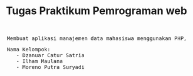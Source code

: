 <h1 align="center">Tugas Praktikum Pemrograman web </h1>
<br/>

<pre> Membuat aplikasi manajemen data mahasiswa menggunakan PHP, PostgreSQL dan Tailwindcss </pre>

<pre> Nama Kelompok:
    - Dzanuar Catur Satria
    - Ilham Maulana
    - Moreno Putra Suryadi
 </pre>
